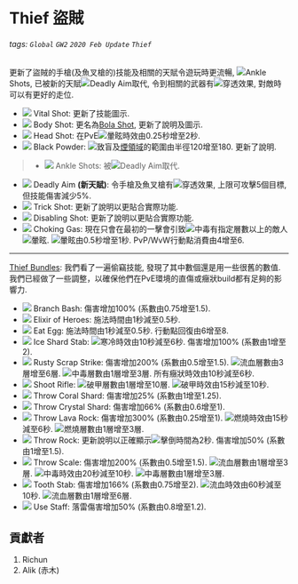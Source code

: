 # Thief 盜賊

###### tags: `Global` `GW2` `2020 Feb Update` `Thief`

更新了盜賊的手槍(及魚叉槍的)技能及相關的天賦令遊玩時更流暢, ![][Ankle Shots 20]Ankle Shots, 已被新的天賦![][Deadly Aim 20]Deadly Aim取代, 令到相關的武器有![][Piercing]穿透效果, 對敵時可以有更好的走位.

* [![][Vital Shot]][Vital Shot wiki] Vital Shot: 更新了技能圖示.
* [![][Body Shot]][Body Shot wiki] Body Shot: 更名為[Bola Shot](https://wiki.guildwars2.com/wiki/Bola_Shot), 更新了說明及圖示.
* [![][Head Shot]][Head Shot wiki] Head Shot: 在PvE![][daze]暈眩時效由0.25秒增至2秒.
* [![][Black Powder]][Black Powder wiki] Black Powder: ![][blinded]致盲及[煙領域](https://wiki.guildwars2.com/wiki/Smoke_field)的範圍由半徑120增至180. 更新了說明.
> * [![][Ankle Shots]][Ankle Shots wiki] Ankle Shots:  被![][Deadly Aim 20]Deadly Aim取代.
* [![][Deadly Aim]][Deadly Aim wiki] Deadly Aim **(新天賦)**: 令手槍及魚叉槍有![][Piercing]穿透效果, 上限可攻擊5個目標, 但技能傷害減少5%.
* [![][Trick Shot]][Trick Shot wiki] Trick Shot: 更新了說明以更貼合實際功能.
* [![][Disabling Shot]][Disabling Shot wiki] Disabling Shot: 更新了說明以更貼合實際功能.
* [![][Choking Gas]][Choking Gas wiki] Choking Gas: 現在只會在最初的一擊會引致![][poisoned]中毒有指定層數以上的敵人![][daze]暈眩. ![][daze]暈眩由0.5秒增至1秒. PvP/WvW行動點消費由4增至6.


---


[Thief Bundles](https://wiki.guildwars2.com/wiki/Stolen_skill): 我們看了一遍偷竊技能, 發現了其中數個還是用一些很舊的數值. 我們已經做了一些調整，以確保他們在PvE環境的直傷或癥狀build都有足夠的影響力.

* ![][Branch Bash] Branch Bash: 傷害增加100% (系數由0.75增至1.5).
* ![][Elixir of Heroes] Elixir of Heroes: 施法時間由1秒減至0.5秒.
* ![][Eat Egg] Eat Egg: 施法時間由1秒減至0.5秒. 行動點回復由6增至8.
* ![][Ice Shard Stab] Ice Shard Stab: ![][chilled]寒冷時效由10秒減至6秒. 傷害增加100% (系數由1增至2).
* ![][Rusty Scrap Strike] Rusty Scrap Strike: 傷害增加200% (系數由0.5增至1.5). ![][bleeding]流血層數由3層增至6層. ![][poisoned]中毒層數由1層增至3層. 所有癥狀時效由10秒減至6秒.
* ![][Shoot Rifle] Shoot Rifle: ![][vulnerability]破甲層數由1層增至10層. ![][vulnerability]破甲時效由15秒減至10秒.
* ![][Throw Coral Shard] Throw Coral Shard: 傷害增加25% (系數由1增至1.25).
* ![][Throw Crystal Shard] Throw Crystal Shard: 傷害增加66% (系數由0.6增至1).
* ![][Throw Lava Rock] Throw Lava Rock: 傷害增加300% (系數由0.25增至1). ![][burning]燃燒時效由15秒減至6秒. ![][burning]燃燒層數由1層增至3層.
* ![][Throw Rock] Throw Rock: 更新說明以正確顯示![][knockdown]擊倒時間為2秒. 傷害增加50% (系數由1增至1.5).
* ![][Throw Scale] Throw Scale: 傷害增加200% (系數由0.5增至1.5). ![][bleeding]流血層數由1層增至3層. ![][poisoned]中毒時效由20秒減至10秒. ![][poisoned]中毒層數由1層增至3層.
* ![][Tooth Stab] Tooth Stab: 傷害增加166% (系數由0.75增至2). ![][bleeding]流血時效由60秒減至10秒. ![][bleeding]流血層數由1層增至6層.
* ![][Use Staff] Use Staff: 落雷傷害增加50% (系數由0.8增至1.2).

## 貢獻者
1. Richun
2. Alik (赤木)

[底下這些別動，上面才是正文]: https://wiki.guildwars2.com

[aegis]: https://wiki.guildwars2.com/images/thumb/e/e5/Aegis.png/20px-Aegis.png
[alarcity]: https://wiki.guildwars2.com/images/thumb/4/4c/Alacrity.png/20px-Alacrity.png
[fury]: https://wiki.guildwars2.com/images/thumb/4/46/Fury.png/20px-Fury.png
[might]: https://wiki.guildwars2.com/images/thumb/7/7c/Might.png/20px-Might.png
[protection]: https://wiki.guildwars2.com/images/thumb/6/6c/Protection.png/20px-Protection.png
[quickness]: https://wiki.guildwars2.com/images/thumb/b/b4/Quickness.png/20px-Quickness.png
[regeneration]: https://wiki.guildwars2.com/images/thumb/5/53/Regeneration.png/20px-Regeneration.png
[resistance]: https://wiki.guildwars2.com/images/thumb/4/4b/Resistance.png/20px-Resistance.png
[retaliation]: https://wiki.guildwars2.com/images/thumb/5/53/Retaliation.png/20px-Retaliation.png
[stability]: https://wiki.guildwars2.com/images/thumb/a/ae/Stability.png/20px-Stability.png
[swiftness]: https://wiki.guildwars2.com/images/thumb/a/af/Swiftness.png/20px-Swiftness.png
[vigor]: https://wiki.guildwars2.com/images/thumb/f/f4/Vigor.png/20px-Vigor.png
[bleeding]: https://wiki.guildwars2.com/images/thumb/3/33/Bleeding.png/20px-Bleeding.png
[burning]: https://wiki.guildwars2.com/images/thumb/4/45/Burning.png/20px-Burning.png
[confusion]: https://wiki.guildwars2.com/images/thumb/e/e6/Confusion.png/20px-Confusion.png
[poisoned]: https://wiki.guildwars2.com/images/thumb/1/11/Poisoned.png/20px-Poisoned.png
[torment]: https://wiki.guildwars2.com/images/thumb/0/08/Torment.png/20px-Torment.png
[blinded]: https://wiki.guildwars2.com/images/thumb/3/33/Blinded.png/20px-Blinded.png
[chilled]: https://wiki.guildwars2.com/images/thumb/a/a6/Chilled.png/20px-Chilled.png
[crippled]: https://wiki.guildwars2.com/images/thumb/f/fb/Crippled.png/20px-Crippled.png
[fear]: https://wiki.guildwars2.com/images/thumb/e/e6/Fear.png/20px-Fear.png
[immobile]: https://wiki.guildwars2.com/images/thumb/3/32/Immobile.png/20px-Immobile.png
[slow]: https://wiki.guildwars2.com/images/thumb/f/f5/Slow.png/20px-Slow.png
[taunt]: https://wiki.guildwars2.com/images/thumb/c/cc/Taunt.png/20px-Taunt.png
[weakness]: https://wiki.guildwars2.com/images/thumb/f/f9/Weakness.png/20px-Weakness.png
[vulnerability]: https://wiki.guildwars2.com/images/thumb/a/af/Vulnerability.png/20px-Vulnerability.png
[stealth]: https://wiki.guildwars2.com/images/thumb/1/19/Stealth.png/20px-Stealth.png
[revealed]: https://wiki.guildwars2.com/images/thumb/d/db/Revealed.png/20px-Revealed.png
[daze]: https://wiki.guildwars2.com/images/thumb/7/79/Daze.png/20px-Daze.png
[stun]: https://wiki.guildwars2.com/images/thumb/9/97/Stun.png/20px-Stun.png
[knockdown]: https://wiki.guildwars2.com/images/thumb/3/36/Knockdown.png/20px-Knockdown.png
[pull]: https://wiki.guildwars2.com/images/thumb/a/a4/Radius.png/20px-Radius.png
[knockback]: https://wiki.guildwars2.com/images/thumb/c/ca/Knockback.png/20px-Knockback.png
[launch]: https://wiki.guildwars2.com/images/thumb/6/68/Launch.png/20px-Launch.png
[float]: https://wiki.guildwars2.com/images/thumb/c/c8/Float.png/20px-Float.png
[sink]: https://wiki.guildwars2.com/images/thumb/6/66/Sink.png/20px-Sink.png
[superspeed]: https://wiki.guildwars2.com/images/thumb/1/1a/Super_Speed.png/20px-Super_Speed.png
[breakstun]: https://wiki.guildwars2.com/images/thumb/7/7a/Breaks_stun.png/20px-Breaks_stun.png
[barrier]: https://wiki.guildwars2.com/images/thumb/c/cc/Barrier.png/20px-Barrier.png
[chaos aura]: https://wiki.guildwars2.com/images/thumb/1/1b/Chaos_Armor.png/20px-Chaos_Armor.png
[dark aura]: https://wiki.guildwars2.com/images/thumb/e/ef/Dark_Aura.png/20px-Dark_Aura.png
[fire aura]: https://wiki.guildwars2.com/images/thumb/1/18/Fire_Shield.png/20px-Fire_Shield.png
[frost aura]: https://wiki.guildwars2.com/images/thumb/6/68/Frost_Aura.png/20px-Frost_Aura.png
[light aura]: https://wiki.guildwars2.com/images/thumb/5/5a/Light_Aura.png/20px-Light_Aura.png
[magnetic aura]: https://wiki.guildwars2.com/images/thumb/5/5a/Magnetic_Aura.png/20px-Magnetic_Aura.png
[shocking aura]: https://wiki.guildwars2.com/images/thumb/3/31/Shocking_Aura.png/20px-Shocking_Aura.png

[Ankle Shots]: https://wiki.guildwars2.com/images/thumb/9/9f/Ankle_Shots.png/32px-Ankle_Shots.png
[Ankle Shots 20]: https://wiki.guildwars2.com/images/thumb/9/9f/Ankle_Shots.png/20px-Ankle_Shots.png
[Deadly Aim]: https://wiki.guildwars2.com/images/thumb/7/74/Skill.png/32px-Skill.png
[Deadly Aim 20]: https://wiki.guildwars2.com/images/thumb/7/74/Skill.png/20px-Skill.png
[Piercing]: https://wiki.guildwars2.com/images/thumb/a/ae/Pierces.png/20px-Pierces.png
[Vital Shot]: https://wiki.guildwars2.com/images/thumb/7/76/Vital_Shot.png/32px-Vital_Shot.png
[Body Shot]: https://wiki.guildwars2.com/images/thumb/c/c7/Body_Shot.png/32px-Body_Shot.png
[Head Shot]: https://wiki.guildwars2.com/images/thumb/9/94/Headshot.png/32px-Headshot.png
[Black Powder]: https://wiki.guildwars2.com/images/thumb/3/3e/Black_Powder.png/32px-Black_Powder.png
[Trick Shot]: https://wiki.guildwars2.com/images/thumb/a/af/Trick_Shot.png/32px-Trick_Shot.png
[Disabling Shot]: https://wiki.guildwars2.com/images/thumb/5/52/Disabling_Shot_%28thief_short_bow_skill%29.png/32px-Disabling_Shot_%28thief_short_bow_skill%29.png
[Choking Gas]: https://wiki.guildwars2.com/images/thumb/7/79/Choking_Gas.png/32px-Choking_Gas.png
[Branch Bash]: https://wiki.guildwars2.com/images/thumb/2/22/Branch_Bash.png/32px-Branch_Bash.png
[Elixir of Heroes]: https://wiki.guildwars2.com/images/thumb/5/5e/Drink.png/32px-Drink.png
[Eat Egg]: https://wiki.guildwars2.com/images/thumb/d/d7/Eat_Egg.png/32px-Eat_Egg.png
[Ice Shard Stab]: https://wiki.guildwars2.com/images/thumb/2/27/Ice_Shard_Stab.png/32px-Ice_Shard_Stab.png
[Rusty Scrap Strike]: https://wiki.guildwars2.com/images/thumb/2/23/Rusty_Scrap_Strike.png/32px-Rusty_Scrap_Strike.png
[Shoot Rifle]: https://wiki.guildwars2.com/images/thumb/1/15/Shoot_Rifle.png/32px-Shoot_Rifle.png
[Throw Coral Shard]: https://wiki.guildwars2.com/images/thumb/0/0c/Throw_Coral_Shard.png/32px-Throw_Coral_Shard.png
[Throw Crystal Shard]: https://wiki.guildwars2.com/images/thumb/c/ce/Throw_Crystal_Shard.png/32px-Throw_Crystal_Shard.png
[Throw Lava Rock]: https://wiki.guildwars2.com/images/thumb/e/ed/Throw_Lava_Rock.png/32px-Throw_Lava_Rock.png
[Throw Rock]: https://wiki.guildwars2.com/images/thumb/a/ab/Throw_Boulder.png/32px-Throw_Boulder.png
[Throw Scale]: https://wiki.guildwars2.com/images/thumb/7/74/Throw_Scale.png/32px-Throw_Scale.png
[Tooth Stab]: https://wiki.guildwars2.com/images/thumb/b/b9/Tooth_Stab.png/32px-Tooth_Stab.png
[Use Staff]: https://wiki.guildwars2.com/images/thumb/0/03/Use_Staff.png/32px-Use_Staff.png

[Ankle Shots wiki]: https://wiki.guildwars2.com/wiki/Ankle_Shots
[Deadly Aim wiki]: https://wiki.guildwars2.com/wiki/Deadly_Aim_(trait)
[Vital Shot wiki]: https://wiki.guildwars2.com/wiki/Vital_Shot
[Body Shot wiki]: https://wiki.guildwars2.com/wiki/Body_Shot
[Head Shot wiki]: https://wiki.guildwars2.com/wiki/Headshot
[Black Powder wiki]: https://wiki.guildwars2.com/wiki/Black_Powder
[Trick Shot wiki]: https://wiki.guildwars2.com/wiki/Trick_Shot
[Disabling Shot wiki]: https://wiki.guildwars2.com/wiki/Disabling_Shot_(thief_short_bow_skill)
[Choking Gas wiki]: https://wiki.guildwars2.com/wiki/Choking_Gas
